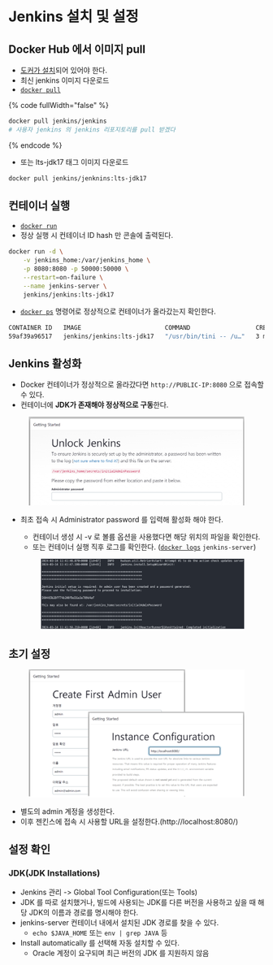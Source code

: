 # Jenkins 설치 및 설정

## Docker Hub 에서 이미지 pull

* [도커가 설치](../appendix/docker-ubuntu-22.04.md)되어 있어야 한다.
* 최신 jenkins 이미지 다운로드
* [`docker pull`](../appendix/docker.md#docker-pull)

{% code fullWidth="false" %}
```bash
docker pull jenkins/jenkins
# 사용자 jenkins 의 jenkins 리포지토리를 pull 받겠다
```
{% endcode %}

* 또는  lts-jdk17 태그 이미지 다운로드

```bash
docker pull jenkins/jenknins:lts-jdk17
```



## 컨테이너 실행

* [`docker run`](../appendix/docker.md#docker-run)
* 정상 실행 시 컨테이너 ID hash 만 콘솔에 출력된다.

```bash
docker run -d \
    -v jenkins_home:/var/jenkins_home \
    -p 8080:8080 -p 50000:50000 \
    --restart=on-failure \
    --name jenkins-server \
    jenkins/jenkins:lts-jdk17
```

* [`docker ps`](../appendix/docker.md#docker-ps) 명령어로 정상적으로 컨테이너가 올라갔는지 확인한다.

```bash
CONTAINER ID   IMAGE                       COMMAND                  CREATED          STATUS          PORTS                                                                                      NAMES
59af39a96517   jenkins/jenkins:lts-jdk17   "/usr/bin/tini -- /u…"   3 minutes ago   Up 3 minutes   0.0.0.0:8080->8080/tcp, :::8080->8080/tcp, 0.0.0.0:50000->50000/tcp, :::50000->50000/tcp   jenkins-server
```



## Jenkins 활성화

* Docker 컨테이너가 정상적으로 올라갔다면 `http://PUBLIC-IP:8080` 으로 접속할 수 있다.
* 컨테이너에 **JDK가 존재해야 정상적으로 구동**한다.

<figure><img src="../../.gitbook/assets/image (17).png" alt=""><figcaption></figcaption></figure>

*   최초 접속 시 Administrator password 를 입력해 활성화 해야 한다.

    * 컨테이너 생성 시 -v 로 볼륨 옵션을 사용했다면 해당 위치의 파일을 확인한다.
    * 또는 컨테이너 실행 직후 로그를 확인한다. ([`docker logs`](../appendix/docker.md#docker-logs) `jenkins-server`)

    <figure><img src="../../.gitbook/assets/image (18).png" alt=""><figcaption></figcaption></figure>



## 초기 설정

<figure><img src="../../.gitbook/assets/image (20).png" alt=""><figcaption></figcaption></figure>

* 별도의 admin 계정을 생성한다.
* 이후 젠킨스에 접속 시 사용할 URL을 설정한다.(http://localhost:8080/)



## 설정 확인

### JDK(JDK Installations)

* Jenkins 관리 -> Global Tool Configuration(또는 Tools)&#x20;
* JDK 를 따로 설치했거나, 빌드에 사용되는 JDK를 다른 버전을 사용하고 싶을 때 해당 JDK의 이름과 경로를 명시해야 한다.
* jenkins-server 컨테이너 내에서 설치된 JDK 경로를 찾을 수 있다.
  * `echo $JAVA_HOME` 또는 `env | grep JAVA` 등
* Install automatically 를 선택해 자동 설치할 수 있다.
  * Oracle 계정이 요구되며 최근 버전의 JDK 를 지원하지 않음



##
